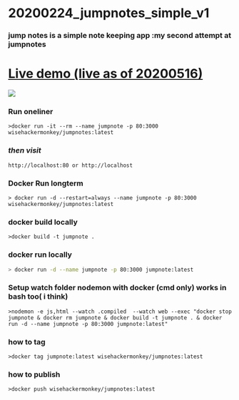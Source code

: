 # 20200224_jumpnotes_simple_v1
### jump notes is a simple note keeping app :my second attempt at jumpnotes

# [Live demo (live as of 20200516)](http://orancollins.com:4000/)

![](https://i.imgur.com/vbH8SfW.png)
### Run oneliner 
```
>docker run -it --rm --name jumpnote -p 80:3000 wisehackermonkey/jumpnotes:latest
```
### *then visit* 
```
http://localhost:80 or http://localhost
```
### Docker Run longterm 
```
> docker run -d --restart=always --name jumpnote -p 80:3000 wisehackermonkey/jumpnotes:latest
```
### docker build locally
```
>docker build -t jumpnote .
```
### docker run locally
```bash
> docker run -d --name jumpnote -p 80:3000 jumpnote:latest
```

### Setup watch folder nodemon with docker (cmd only) works in bash too( i think)
```
>nodemon -e js,html --watch .compiled  --watch web --exec "docker stop jumpnote & docker rm jumpnote & docker build -t jumpnote . & docker run -d --name jumpnote -p 80:3000 jumpnote:latest"
```


### how to tag
```
>docker tag jumpnote:latest wisehackermonkey/jumpnotes:latest
```
### how to publish
```
>docker push wisehackermonkey/jumpnotes:latest
```
